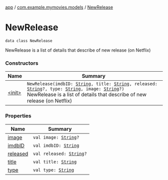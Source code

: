 [app](../../index.md) / [com.example.mymovies.models](../index.md) / [NewRelease](./index.md)

# NewRelease

`data class NewRelease`

NewRelease is a list of details that describe of new release (on Netflix)

### Constructors

| Name | Summary |
|---|---|
| [&lt;init&gt;](-init-.md) | `NewRelease(imdbID: `[`String`](https://kotlinlang.org/api/latest/jvm/stdlib/kotlin/-string/index.html)`, title: `[`String`](https://kotlinlang.org/api/latest/jvm/stdlib/kotlin/-string/index.html)`, released: `[`String`](https://kotlinlang.org/api/latest/jvm/stdlib/kotlin/-string/index.html)`?, type: `[`String`](https://kotlinlang.org/api/latest/jvm/stdlib/kotlin/-string/index.html)`, image: `[`String`](https://kotlinlang.org/api/latest/jvm/stdlib/kotlin/-string/index.html)`?)`<br>NewRelease is a list of details that describe of new release (on Netflix) |

### Properties

| Name | Summary |
|---|---|
| [image](image.md) | `val image: `[`String`](https://kotlinlang.org/api/latest/jvm/stdlib/kotlin/-string/index.html)`?` |
| [imdbID](imdb-i-d.md) | `val imdbID: `[`String`](https://kotlinlang.org/api/latest/jvm/stdlib/kotlin/-string/index.html) |
| [released](released.md) | `val released: `[`String`](https://kotlinlang.org/api/latest/jvm/stdlib/kotlin/-string/index.html)`?` |
| [title](title.md) | `val title: `[`String`](https://kotlinlang.org/api/latest/jvm/stdlib/kotlin/-string/index.html) |
| [type](type.md) | `val type: `[`String`](https://kotlinlang.org/api/latest/jvm/stdlib/kotlin/-string/index.html) |
